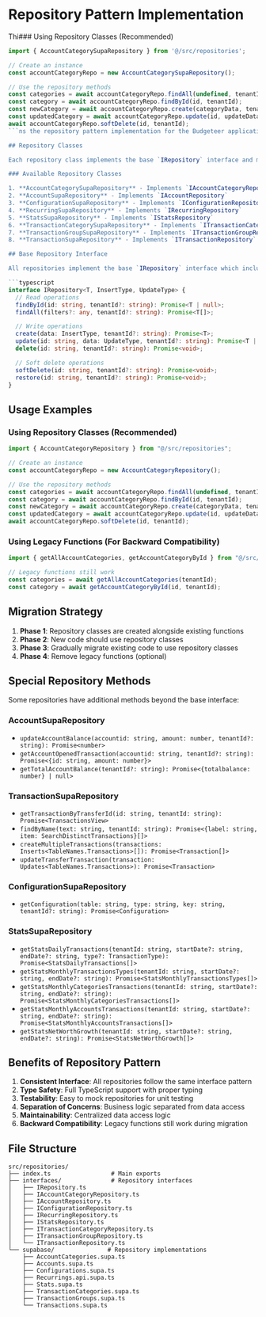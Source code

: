 # Repository Pattern Implementation

Thi### Using Repository Classes (Recommended)

````typescript
import { AccountCategorySupaRepository } from '@/src/repositories';

// Create an instance
const accountCategoryRepo = new AccountCategorySupaRepository();

// Use the repository methods
const categories = await accountCategoryRepo.findAll(undefined, tenantId);
const category = await accountCategoryRepo.findById(id, tenantId);
const newCategory = await accountCategoryRepo.create(categoryData, tenantId);
const updatedCategory = await accountCategoryRepo.update(id, updateData, tenantId);
await accountCategoryRepo.softDelete(id, tenantId);
```ns the repository pattern implementation for the Budgeteer application. All Supabase functions have been wrapped in repository classes that implement their corresponding interfaces.

## Repository Classes

Each repository class implements the base `IRepository` interface and may include additional methods specific to that entity:

### Available Repository Classes

1. **AccountCategorySupaRepository** - Implements `IAccountCategoryRepository`
2. **AccountSupaRepository** - Implements `IAccountRepository`
3. **ConfigurationSupaRepository** - Implements `IConfigurationRepository`
4. **RecurringSupaRepository** - Implements `IRecurringRepository`
5. **StatsSupaRepository** - Implements `IStatsRepository`
6. **TransactionCategorySupaRepository** - Implements `ITransactionCategoryRepository`
7. **TransactionGroupSupaRepository** - Implements `ITransactionGroupRepository`
8. **TransactionSupaRepository** - Implements `ITransactionRepository`

## Base Repository Interface

All repositories implement the base `IRepository` interface which includes:

```typescript
interface IRepository<T, InsertType, UpdateType> {
  // Read operations
  findById(id: string, tenantId?: string): Promise<T | null>;
  findAll(filters?: any, tenantId?: string): Promise<T[]>;

  // Write operations
  create(data: InsertType, tenantId?: string): Promise<T>;
  update(id: string, data: UpdateType, tenantId?: string): Promise<T | null>;
  delete(id: string, tenantId?: string): Promise<void>;

  // Soft delete operations
  softDelete(id: string, tenantId?: string): Promise<void>;
  restore(id: string, tenantId?: string): Promise<void>;
}
````

## Usage Examples

### Using Repository Classes (Recommended)

```typescript
import { AccountCategoryRepository } from "@/src/repositories";

// Create an instance
const accountCategoryRepo = new AccountCategoryRepository();

// Use the repository methods
const categories = await accountCategoryRepo.findAll(undefined, tenantId);
const category = await accountCategoryRepo.findById(id, tenantId);
const newCategory = await accountCategoryRepo.create(categoryData, tenantId);
const updatedCategory = await accountCategoryRepo.update(id, updateData, tenantId);
await accountCategoryRepo.softDelete(id, tenantId);
```

### Using Legacy Functions (For Backward Compatibility)

```typescript
import { getAllAccountCategories, getAccountCategoryById } from "@/src/repositories";

// Legacy functions still work
const categories = await getAllAccountCategories(tenantId);
const category = await getAccountCategoryById(id, tenantId);
```

## Migration Strategy

1. **Phase 1**: Repository classes are created alongside existing functions
2. **Phase 2**: New code should use repository classes
3. **Phase 3**: Gradually migrate existing code to use repository classes
4. **Phase 4**: Remove legacy functions (optional)

## Special Repository Methods

Some repositories have additional methods beyond the base interface:

### AccountSupaRepository

- `updateAccountBalance(accountid: string, amount: number, tenantId?: string): Promise<number>`
- `getAccountOpenedTransaction(accountid: string, tenantId?: string): Promise<{id: string, amount: number}>`
- `getTotalAccountBalance(tenantId?: string): Promise<{totalbalance: number} | null>`

### TransactionSupaRepository

- `getTransactionByTransferId(id: string, tenantId: string): Promise<TransactionsView>`
- `findByName(text: string, tenantId: string): Promise<{label: string, item: SearchDistinctTransactions}[]>`
- `createMultipleTransactions(transactions: Inserts<TableNames.Transactions>[]): Promise<Transaction[]>`
- `updateTransferTransaction(transaction: Updates<TableNames.Transactions>): Promise<Transaction>`

### ConfigurationSupaRepository

- `getConfiguration(table: string, type: string, key: string, tenantId?: string): Promise<Configuration>`

### StatsSupaRepository

- `getStatsDailyTransactions(tenantId: string, startDate?: string, endDate?: string, type?: TransactionType): Promise<StatsDailyTransactions[]>`
- `getStatsMonthlyTransactionsTypes(tenantId: string, startDate?: string, endDate?: string): Promise<StatsMonthlyTransactionsTypes[]>`
- `getStatsMonthlyCategoriesTransactions(tenantId: string, startDate?: string, endDate?: string): Promise<StatsMonthlyCategoriesTransactions[]>`
- `getStatsMonthlyAccountsTransactions(tenantId: string, startDate?: string, endDate?: string): Promise<StatsMonthlyAccountsTransactions[]>`
- `getStatsNetWorthGrowth(tenantId: string, startDate?: string, endDate?: string): Promise<StatsNetWorthGrowth[]>`

## Benefits of Repository Pattern

1. **Consistent Interface**: All repositories follow the same interface pattern
2. **Type Safety**: Full TypeScript support with proper typing
3. **Testability**: Easy to mock repositories for unit testing
4. **Separation of Concerns**: Business logic separated from data access
5. **Maintainability**: Centralized data access logic
6. **Backward Compatibility**: Legacy functions still work during migration

## File Structure

```
src/repositories/
├── index.ts                 # Main exports
├── interfaces/              # Repository interfaces
│   ├── IRepository.ts
│   ├── IAccountCategoryRepository.ts
│   ├── IAccountRepository.ts
│   ├── IConfigurationRepository.ts
│   ├── IRecurringRepository.ts
│   ├── IStatsRepository.ts
│   ├── ITransactionCategoryRepository.ts
│   ├── ITransactionGroupRepository.ts
│   └── ITransactionRepository.ts
└── supabase/               # Repository implementations
    ├── AccountCategories.supa.ts
    ├── Accounts.supa.ts
    ├── Configurations.supa.ts
    ├── Recurrings.api.supa.ts
    ├── Stats.supa.ts
    ├── TransactionCategories.supa.ts
    ├── TransactionGroups.supa.ts
    └── Transactions.supa.ts
```
